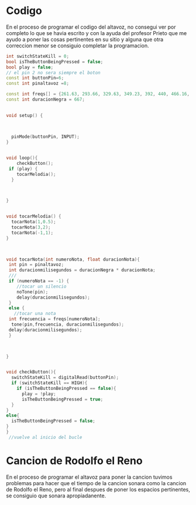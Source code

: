# Codigo

En el proceso de programar el codigo del altavoz, no consegui ver por completo lo que se havia escrito y con la ayuda del profesor Prieto que me ayudo a poner las cosas pertinentes en su sitio y alguna que otra correccion menor se consiguio completar la programacion.

```C++
int switchStateKill = 0;
bool isTheButtonBeingPressed = false;
bool play = false;
// el pin 2 no sera siempre el boton
const int buttonPin=6;
const int pinaltavoz =8;

const int freqs[] = {261.63, 293.66, 329.63, 349.23, 392, 440, 466.16, 523.25, 587.33, 587.33, 659.25,698.46, 783.99, 880, 932.33, 1046.50};
const int duracionNegra = 667;

 
void setup() {
  

 
  pinMode(buttonPin, INPUT);
}


void loop(){
    checkButton();
 if (play) {
    tocarMelodia();
  }

  

}


void tocarMelodia() {
  tocarNota(1,0.5);
  tocarNota(3,2);
  tocarNota(-1,1);
}
 


void tocarNota(int numeroNota, float duracionNota){
 int pin = pinaltavoz;
 int duracionmilisegundos = duracionNegra * duracionNota;
 ///
 if (numeroNota == -1) {
    //tocar un silencio
    noTone(pin);
    delay(duracionmilisegundos);
 }
 else {
   //tocar una nota
 int frecuencia = freqs[numeroNota];
  tone(pin,frecuencia, duracionmilisegundos);
 delay(duracionmilisegundos);
 }
 


}


void checkButton(){
  switchStateKill = digitalRead(buttonPin);
  if (switchStateKill == HIGH){
    if (isTheButtonBeingPressed == false){
      play = !play;
      isTheButtonBeingPressed = true;
  }
}
else{
  isTheButtonBeingPressed = false;
}
}
 //vuelve al inicio del bucle


```
# Cancion de Rodolfo el Reno

En el proceso de programar el altavoz para poner la cancion tuvimos problemas para hacer que el tiempo de la cancion sonara como la cancion de Rodolfo el Reno, pero al final despues de poner los espacios pertinentes, se consiguio que sonara apropiadanente.




